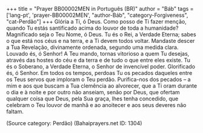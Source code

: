 +++
title = "Prayer BB00002MEN in Português (BR)"
author = "Báb"
tags = ['lang-pt', 'prayer-BB00002MEN', "author-Báb", "category-Forgiveness", "cat-Perdão"]
+++
Glória a Ti, ó Deus. Como posso de Ti fazer menção, quando Tu estás santificado acima do louvor de toda a humanidade? Magnificado seja o Teu Nome, ó Deus. Tu és o Rei, a Verdade Eterna; sabes o que está nos céus e na terra, e a Ti devem todos voltar. Mandaste descer a Tua Revelação, divinamente ordenada, segundo uma medida clara. Louvado és, ó Senhor! A Teu mando, tornas vitorioso a quem Tu desejas, através das hostes do céu e da terra e de tudo o que entre eles existe. Tu és o Soberano, a Verdade Eterna, o Senhor de invencível poder.
Glorificado és, ó Senhor. Em todos os tempos, perdoas Tu os pecados daqueles entre os Teus servos que imploram o Teu perdão. Purifica-nos dos pecados – a mim e aos que buscam a Tua clemência ao alvorecer, que a Ti oram durante o dia e à noite e por outro não anseiam, senão por Deus, que ofertam qualquer coisa que Deus, pela Sua graça, lhes tenha concedido, que celebram o Teu louvor de manhã e ao anoitecer e aos seus deveres não faltam.

(Source category: Perdão)
(Bahaiprayers.net ID: 1304)

